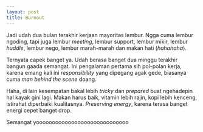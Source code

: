 ```yaml
---
layout: post
title: Burnout
---
```


Jadi udah dua bulan terakhir kerjaan mayoritas lembur. Ngga cuma lembur ngoding, tapi juga lembur *meeting*, lembur support, lembur mikir, lembur *huddle*, lembur nego, lembur marah-marah dan makan hati (*hahahaha*). 

Ternyata capek banget ya. Udah berasa banget dua minggu terakhir bangun gaada semangat. Ini pengalaman pertama sih pol-polan kerja, karena emang kali ini *responsibility* yang dipegang agak gede, biasanya cuma *man behind the scene* doang.

Haha, di lain kesempatan bakal lebih *tricky* dan *prepared* buat ngehadepin hal kayak gini lagi. Makan harus baik, vitamin lebih rajin, kopi lebih kenceng, istirahat diperbaiki kualitasnya. *Preserving energy*, karena terasa banget energi cepet banget drop.

Semangat yooooooooooooooooooooooooooooo